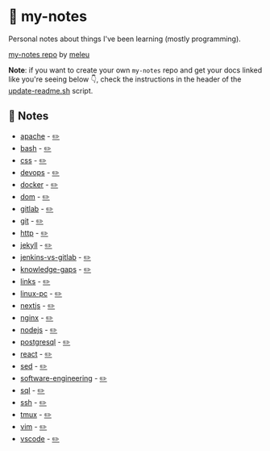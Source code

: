 # 📓 my-notes
Personal notes about things I've been learning (mostly programming).

[my-notes repo](https://github.com/meleu/my-notes/) by [meleu](https://github.com/meleu)

**Note**: if you want to create your own `my-notes` repo and get your docs linked like you're seeing below 👇, check the instructions in the header of the [update-readme.sh](https://github.com/meleu/my-notes/blob/master/update-readme.sh) script.


## 📝 Notes

- [apache](https://meleu.github.io/my-notes/apache) - [✏️](https://github.com/meleu/my-notes/edit/master/apache.md)
- [bash](https://meleu.github.io/my-notes/bash) - [✏️](https://github.com/meleu/my-notes/edit/master/bash.md)
- [css](https://meleu.github.io/my-notes/css) - [✏️](https://github.com/meleu/my-notes/edit/master/css.md)
- [devops](https://meleu.github.io/my-notes/devops) - [✏️](https://github.com/meleu/my-notes/edit/master/devops.md)
- [docker](https://meleu.github.io/my-notes/docker) - [✏️](https://github.com/meleu/my-notes/edit/master/docker.md)
- [dom](https://meleu.github.io/my-notes/dom) - [✏️](https://github.com/meleu/my-notes/edit/master/dom.md)
- [gitlab](https://meleu.github.io/my-notes/gitlab) - [✏️](https://github.com/meleu/my-notes/edit/master/gitlab.md)
- [git](https://meleu.github.io/my-notes/git) - [✏️](https://github.com/meleu/my-notes/edit/master/git.md)
- [http](https://meleu.github.io/my-notes/http) - [✏️](https://github.com/meleu/my-notes/edit/master/http.md)
- [jekyll](https://meleu.github.io/my-notes/jekyll) - [✏️](https://github.com/meleu/my-notes/edit/master/jekyll.md)
- [jenkins-vs-gitlab](https://meleu.github.io/my-notes/jekyll) - [✏️](https://github.com/meleu/my-notes/edit/master/jenkins-vs-gitlab.md)
- [knowledge-gaps](https://meleu.github.io/my-notes/knowledge-gaps) - [✏️](https://github.com/meleu/my-notes/edit/master/knowledge-gaps.md)
- [links](https://meleu.github.io/my-notes/links) - [✏️](https://github.com/meleu/my-notes/edit/master/links.md)
- [linux-pc](https://meleu.github.io/my-notes/linux-pc) - [✏️](https://github.com/meleu/my-notes/edit/master/linux-pc.md)
- [nextjs](https://meleu.github.io/my-notes/nextjs) - [✏️](https://github.com/meleu/my-notes/edit/master/nextjs.md)
- [nginx](https://meleu.github.io/my-notes/nginx) - [✏️](https://github.com/meleu/my-notes/edit/master/nginx.md)
- [nodejs](https://meleu.github.io/my-notes/nodejs) - [✏️](https://github.com/meleu/my-notes/edit/master/nodejs.md)
- [postgresql](https://meleu.github.io/my-notes/postgresql) - [✏️](https://github.com/meleu/my-notes/edit/master/postgresql.md)
- [react](https://meleu.github.io/my-notes/react) - [✏️](https://github.com/meleu/my-notes/edit/master/react.md)
- [sed](https://meleu.github.io/my-notes/sed) - [✏️](https://github.com/meleu/my-notes/edit/master/sed.md)
- [software-engineering](https://meleu.github.io/my-notes/software-engineering) - [✏️](https://github.com/meleu/my-notes/edit/master/software-engineering.md)
- [sql](https://meleu.github.io/my-notes/sql) - [✏️](https://github.com/meleu/my-notes/edit/master/sql.md)
- [ssh](https://meleu.github.io/my-notes/ssh) - [✏️](https://github.com/meleu/my-notes/edit/master/ssh.md)
- [tmux](https://meleu.github.io/my-notes/tmux) - [✏️](https://github.com/meleu/my-notes/edit/master/tmux.md)
- [vim](https://meleu.github.io/my-notes/vim) - [✏️](https://github.com/meleu/my-notes/edit/master/vim.md)
- [vscode](https://meleu.github.io/my-notes/vscode) - [✏️](https://github.com/meleu/my-notes/edit/master/vscode.md)
